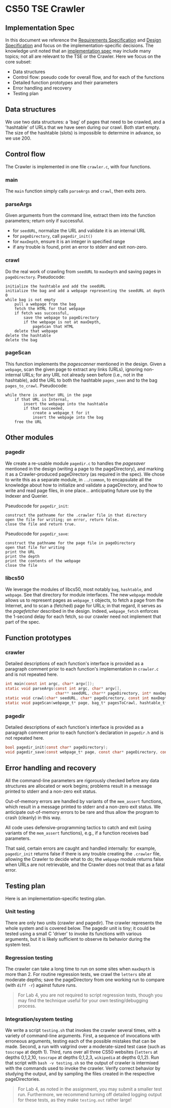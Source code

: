 # CS50 TSE Crawler
## Implementation Spec

In this document we reference the [Requirements Specification](REQUIREMENTS.md) and [Design Specification](DESIGN.md) and focus on the implementation-specific decisions.
The knowledge unit noted that an [implementation spec](https://github.com/CS50spring2023/home/blob/main/knowledge/units/design.md#implementation-spec) may include many topics; not all are relevant to the TSE or the Crawler.
Here we focus on the core subset:

-  Data structures
-  Control flow: pseudo code for overall flow, and for each of the functions
-  Detailed function prototypes and their parameters
-  Error handling and recovery
-  Testing plan

## Data structures 

We use two data structures: a 'bag' of pages that need to be crawled, and a 'hashtable' of URLs that we have seen during our crawl.
Both start empty.
The size of the hashtable (slots) is impossible to determine in advance, so we use 200.

## Control flow

The Crawler is implemented in one file `crawler.c`, with four functions.

### main

The `main` function simply calls `parseArgs` and `crawl`, then exits zero.

### parseArgs

Given arguments from the command line, extract them into the function parameters; return only if successful.

* for `seedURL`, normalize the URL and validate it is an internal URL
* for `pageDirectory`, call `pagedir_init()`
* for `maxDepth`, ensure it is an integer in specified range
* if any trouble is found, print an error to stderr and exit non-zero.

### crawl

Do the real work of crawling from `seedURL` to `maxDepth` and saving pages in `pageDirectory`.
Pseudocode:

	initialize the hashtable and add the seedURL
	initialize the bag and add a webpage representing the seedURL at depth 0
	while bag is not empty
		pull a webpage from the bag
		fetch the HTML for that webpage
		if fetch was successful,
			save the webpage to pageDirectory
			if the webpage is not at maxDepth,
				pageScan that HTML
		delete that webpage
	delete the hashtable
	delete the bag

### pageScan

This function implements the *pagescanner* mentioned in the design.
Given a `webpage`, scan the given page to extract any links (URLs), ignoring non-internal URLs; for any URL not already seen before (i.e., not in the hashtable), add the URL to both the hashtable `pages_seen` and to the bag `pages_to_crawl`.
Pseudocode:

	while there is another URL in the page
		if that URL is Internal,
			insert the webpage into the hashtable
			if that succeeded,
				create a webpage_t for it
				insert the webpage into the bag
		free the URL

## Other modules

### pagedir

We create a re-usable module `pagedir.c` to handles the *pagesaver*  mentioned in the design (writing a page to the pageDirectory), and marking it as a Crawler-produced pageDirectory (as required in the spec).
We chose to write this as a separate module, in `../common`, to encapsulate all the knowledge about how to initialize and validate a pageDirectory, and how to write and read page files, in one place... anticipating future use by the Indexer and Querier.

Pseudocode for `pagedir_init`:

	construct the pathname for the .crawler file in that directory
	open the file for writing; on error, return false.
	close the file and return true.


Pseudocode for `pagedir_save`:

	construct the pathname for the page file in pageDirectory
	open that file for writing
	print the URL
	print the depth
	print the contents of the webpage
	close the file

### libcs50

We leverage the modules of libcs50, most notably `bag`, `hashtable`, and `webpage`.
See that directory for module interfaces.
The new `webpage` module allows us to represent pages as `webpage_t` objects, to fetch a page from the Internet, and to scan a (fetched) page for URLs; in that regard, it serves as the *pagefetcher* described in the design.
Indeed, `webpage_fetch` enforces the 1-second delay for each fetch, so our crawler need not implement that part of the spec.

## Function prototypes

### crawler

Detailed descriptions of each function's interface is provided as a paragraph comment prior to each function's implementation in `crawler.c` and is not repeated here.

```c
int main(const int argc, char* argv[]);
static void parseArgs(const int argc, char* argv[],
                      char** seedURL, char** pageDirectory, int* maxDepth);
static void crawl(char* seedURL, char* pageDirectory, const int maxDepth);
static void pageScan(webpage_t* page, bag_t* pagesToCrawl, hashtable_t* pagesSeen);
```

### pagedir

Detailed descriptions of each function's interface is provided as a paragraph comment prior to each function's declaration in `pagedir.h` and is not repeated here.

```c
bool pagedir_init(const char* pageDirectory);
void pagedir_save(const webpage_t* page, const char* pageDirectory, const int docID);
```

## Error handling and recovery

All the command-line parameters are rigorously checked before any data structures are allocated or work begins; problems result in a message printed to stderr and a non-zero exit status.

Out-of-memory errors are handled by variants of the `mem_assert` functions, which result in a message printed to stderr and a non-zero exit status.
We anticipate out-of-memory errors to be rare and thus allow the program to crash (cleanly) in this way.

All code uses defensive-programming tactics to catch and exit (using variants of the `mem_assert` functions), e.g., if a function receives bad parameters.

That said, certain errors are caught and handled internally: for example, `pagedir_init` returns false if there is any trouble creating the `.crawler` file, allowing the Crawler to decide what to do; the `webpage` module returns false when URLs are not retrievable, and the Crawler does not treat that as a fatal error.

## Testing plan

Here is an implementation-specific testing plan.

### Unit testing

There are only two units (crawler and pagedir).
The crawler represents the whole system and is covered below.
The pagedir unit is tiny; it could be tested using a small C 'driver' to invoke its functions with various arguments, but it is likely sufficient to observe its behavior during the system test.

### Regression testing

The crawler can take a long time to run on some sites when `maxDepth` is more than 2.
For routine regression tests, we crawl the `letters` site at moderate depths; save the pageDirectory from one working run to compare (with `diff -r`) against future runs.

> For Lab 4, you are not required to script regression tests, though you may find the technique useful for your own testing/debugging process.

### Integration/system testing

We write a script `testing.sh` that invokes the crawler several times, with a variety of command-line arguments.
First, a sequence of invocations with erroneous arguments, testing each of the possible mistakes that can be made.
Second, a run with valgrind over a moderate-sized test case (such as `toscrape` at depth 1).
Third, runs over all three CS50 websites (`letters` at depths 0,1,2,10, `toscrape` at depths 0,1,2,3, `wikipedia` at depths 0,1,2).
Run that script with `bash -v testing.sh` so the output of crawler is intermixed with the commands used to invoke the crawler.
Verify correct behavior by studying the output, and by sampling the files created in the respective pageDirectories.

> For Lab 4, as noted in the assignment, you may submit a smaller test run.
> Furthermore, we recommend turning off detailed logging output for these tests, as they make `testing.out` rather large!